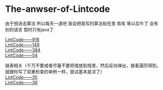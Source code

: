 # The-anwser-of-Lintcode
由于想进击算法  所以每天一道吧   我会把我写的算法贴在里  咳咳  等以后牛了  会有别的语言  暂时只有java了

[LintCode——918](https://github.com/a784511652/The-anwser-of-Lintcode/blob/master/src/main/java/com/example/demo/lintcode/Lintcode_918.java)  
[LintCode——149](https://github.com/a784511652/The-anwser-of-Lintcode/blob/master/src/main/java/com/example/demo/lintcode/Lintcode_149.java)  
[LintCode——384](https://github.com/a784511652/The-anwser-of-Lintcode/blob/master/src/main/java/com/example/demo/lintcode/Lintcode_384.java)  
[LintCode——54](https://github.com/a784511652/The-anwser-of-Lintcode/blob/master/src/main/java/com/example/demo/lintcode/Lintcode_54.java)

链表相关（千万不要或者尽量不要把值放到栈里，然后反向弹出，接着遍历得到。就跟你写了双重检查的单例一样，面试基本是凉了）   
[LintCode——35](https://github.com/a784511652/The-anwser-of-Lintcode/blob/master/src/main/java/com/example/demo/lintcode/Lintcode_35.java)  
[LintCode——36](https://github.com/a784511652/The-anwser-of-Lintcode/blob/master/src/main/java/com/example/demo/lintcode/Lintcode_36.java)

